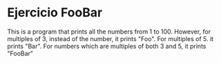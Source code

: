 # Ejercicio FooBar

This is a program that prints all the numbers from 1 to 100.
However, for multiples of 3, instead of the number, it prints "Foo".
For multiples of 5. it prints "Bar". For numbers which are
multiples of both 3 and 5, it prints "FooBar"

